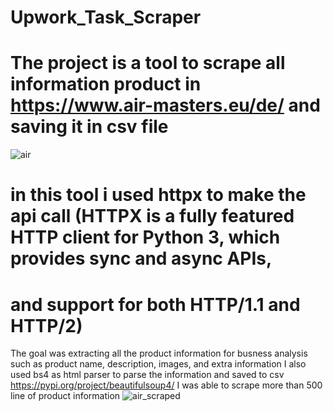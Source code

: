 # Upwork_Task_Scraper
# The project is a tool to scrape all information product in https://www.air-masters.eu/de/ and saving it in csv file
![air](https://github.com/mohamedhashim844/Upwork_Task_Scraper/assets/111777498/9cbe9b84-d189-4282-b52c-5e8a69fe1999)
# in this tool i used httpx to make the api call (HTTPX is a fully featured HTTP client for Python 3, which provides sync and async APIs,
# and support for both HTTP/1.1 and HTTP/2)
The goal was extracting all the product information for busness analysis such as product name, description, images, and extra information 
I also used bs4 as html parser to parse the information and saved to csv https://pypi.org/project/beautifulsoup4/
I was able to scrape more than 500 line of product information 
![air_scraped](https://github.com/mohamedhashim844/Upwork_Task_Scraper/assets/111777498/47f7b18e-5287-45a5-aec5-81c1a1db1da3)
